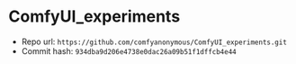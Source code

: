 # ComfyUI_experiments
- Repo url: `https://github.com/comfyanonymous/ComfyUI_experiments.git`
- Commit hash: `934dba9d206e4738e0dac26a09b51f1dffcb4e44`